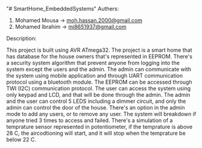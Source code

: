"# SmartHome_EmbeddedSystems" 
Authers:
1. Mohamed Mousa   -> moh.hassan.2000@gmail.com
2. Mohamed Ibrahim -> mi8651937@gmail.com

Description:

This project is built using AVR ATmega32.
The project is a smart home that has database for the house owners that's represented in EEPROM.
There's a security system algorithm that prevent anyone from logging into the system except the users and the admin.
The admin can communicate with the system using mobile application and through UART communication protocol using a bluetooth module.
The EEPROM can be accessed through TWI (I2C) communication protocol.
The user can access the system using only keypad and LCD, and that will be done through the admin.
The admin and the user can control 5 LEDS including a dimmer circuit, and only the admin can control the door of the house.
There's an option in the admin mode to add any users, or to remove any user.
The system will breakdown if anyone tried 3 times to access and failed.
There's a simulation of a temprature sensor represented in potentiometer, if the temprature is above 28 C, the aircodtioning will start, and it will stop when the temprature be below 22 C.
